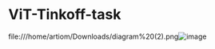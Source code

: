 # ViT-Tinkoff-task
file:///home/artiom/Downloads/diagram%20(2).png![image](https://user-images.githubusercontent.com/35810548/114421170-af790400-9bbd-11eb-8af4-6ef1906e3bef.png)
